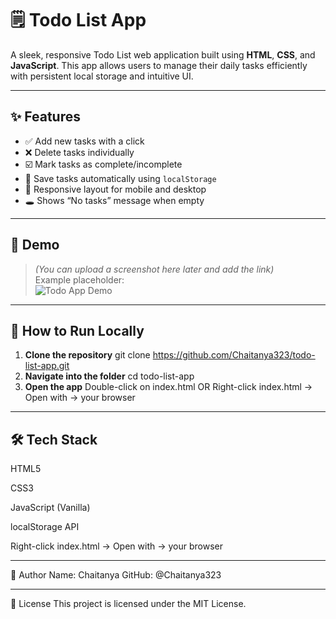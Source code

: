 # 🗒️ Todo List App

A sleek, responsive Todo List web application built using **HTML**, **CSS**, and **JavaScript**. This app allows users to manage their daily tasks efficiently with persistent local storage and intuitive UI.

---

## ✨ Features

- ✅ Add new tasks with a click  
- ❌ Delete tasks individually  
- ☑️ Mark tasks as complete/incomplete  
- 💾 Save tasks automatically using `localStorage`  
- 📱 Responsive layout for mobile and desktop  
- 🕳️ Shows “No tasks” message when empty  

---

## 📸 Demo

> *(You can upload a screenshot here later and add the link)*  
Example placeholder:  
![Todo App Demo](demo-screenshot.png)

---

## 🚀 How to Run Locally

1. **Clone the repository**
   git clone https://github.com/Chaitanya323/todo-list-app.git
2. **Navigate into the folder**
   cd todo-list-app
3. **Open the app**
   Double-click on index.html
   OR
   Right-click index.html → Open with → your browser

---

## 🛠️ Tech Stack

HTML5

CSS3

JavaScript (Vanilla)

localStorage API

Right-click index.html → Open with → your browser

---

👤 Author
Name: Chaitanya
GitHub: @Chaitanya323

---

📄 License
This project is licensed under the MIT License.
